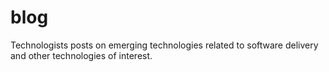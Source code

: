 # blog
Technologists posts on emerging technologies related to software delivery and other technologies of interest. 
